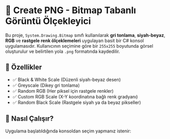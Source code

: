 # 🎨 Create PNG - Bitmap Tabanlı Görüntü Ölçekleyici

Bu proje, `System.Drawing.Bitmap` sınıfı kullanılarak **gri tonlama**, **siyah-beyaz**, **RGB** ve **rastgele renk ölçeklemeleri** uygulayan basit bir C# konsol uygulamasıdır. Kullanıcının seçimine göre bir `255x255` boyutunda görsel oluşturulur ve belirtilen yola `.png` formatında kaydedilir.

## 🚀 Özellikler

- ✅ Black & White Scale (Düzenli siyah-beyaz desen)
- ✅ Greyscale (Dikey gri tonlama)
- ✅ Random RGB (Her piksel için rastgele renkler)
- ✅ Custom RGB Scale (X-Y koordinatına bağlı renk gradyanı)
- ✅ Random Black Scale (Rastgele siyah ya da beyaz pikseller)

## 🧠 Nasıl Çalışır?

Uygulama başlatıldığında konsoldan seçim yapmanız istenir:

